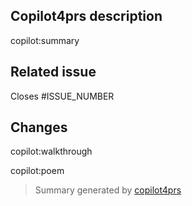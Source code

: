 ## Copilot4prs description

copilot:summary

## Related issue

Closes #ISSUE_NUMBER

## Changes

copilot:walkthrough

copilot:poem

> Summary generated by [copilot4prs](https://githubnext.com/projects/copilot-for-pull-requests)
